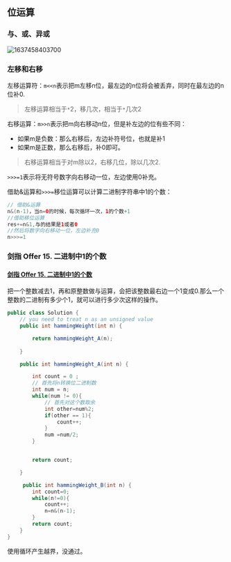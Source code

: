 ## 位运算

### 与、或、异或

![1637458403700](https://tprzfbucket.oss-cn-beijing.aliyuncs.com/hadoop/202111/21/093324-731358.png)


### 左移和右移

左移运算符：`m<<n`表示把m左移n位，最左边的n位将会被丢弃，同时在最左边的n位补0.

> 左移运算相当于`*`2，移几次，相当于`*`几次2

右移运算：`m>>n`表示把m向右移动n位，但是补左边的位有些不同：

- 如果m是负数：那么右移后，左边补符号位，也就是补1
- 如果m是正数，那么右移后，补0即可。

> 右移运算相当于对m除以2，右移几位，除以几次2.

`>>>=1`表示将无符号数字向右移动一位，左边使用0补充。

借助&运算和`>>>=`移位运算可以计算二进制字符串中1的个数：

~~~java
// 借助&运算
n&(n-1)，当n=0的时候，每次循环一次，1的个数+1
//借助移位运算
res+=n&1,与的结果是1或者0
//然后将数字向右移动一位，左边补充0
n>>>=1
~~~

### 剑指 Offer 15. 二进制中1的个数

#### [剑指 Offer 15. 二进制中1的个数](https://leetcode-cn.com/problems/er-jin-zhi-zhong-1de-ge-shu-lcof/)

把一个整数减去1，再和原整数做与运算，会把该整数最右边一个1变成0.那么一个整数的二进制有多少个1，就可以进行多少次这样的操作。

~~~ java
public class Solution {
    // you need to treat n as an unsigned value
    public int hammingWeight(int n) {

        return hammingWeight_A(n);
        
    }

    public int hammingWeight_A(int n) {

        int count = 0 ;
        // 首先将n转换位二进制数
        int num = n;
        while(num != 0){
            // 首先对这个数取余
            int other=num%2;
            if(other == 1){
                count++;
            }
            num =num/2;
        }


        return count;

    }

     public int hammingWeight_B(int n) {
        int count=0;
        while(n!=0){
            count++;
            n=n&(n-1);
        }
        return count;
    }
}
~~~

使用循环产生越界，没通过。